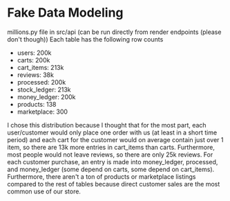 # Fake Data Modeling
millions.py file in src/api (can be run directly from render endpoints (please don't though))
Each table has the following row counts
- users: 200k
- carts: 200k
- cart_items: 213k
- reviews: 38k
- processed: 200k
- stock_ledger: 213k
- money_ledger: 200k
- products: 138
- marketplace: 300

I chose this distribution because I thought that for the most part, each user/customer would only place one order with us (at least in a short time period) and each cart for the customer would on average contain just over 1 item, so there are 13k more entries in cart_items than carts. Furthermore, most people would not leave reviews, so there are only 25k reviews. For each customer purchase, an entry is made into money_ledger, processed, and money_ledger (some depend on carts, some depend on cart_items). Furthermore, there aren't a ton of products or marketplace listings compared to the rest of tables because direct customer sales are the most common use of our store.
